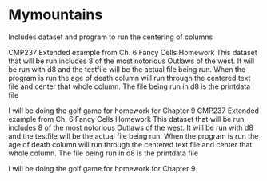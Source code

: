 # Mymountains
Includes dataset and program to run the centering of columns

CMP237 Extended example from Ch. 6 Fancy Cells Homework This dataset that will be run includes 8 of the most notorious Outlaws of the west. It will be run with d8 and the testfile will be the actual file being run. When the program is run the age of death column will run through the centered text file and center that whole column. The file being run in d8 is the printdata file

I will be doing the golf game for homework for Chapter 9 CMP237 Extended example from Ch. 6 Fancy Cells Homework This dataset that will be run includes 8 of the most notorious Outlaws of the west. It will be run with d8 and the testfile will be the actual file being run. When the program is run the age of death column will run through the centered text file and center that whole column. The file being run in d8 is the printdata file

I will be doing the golf game for homework for Chapter 9  

